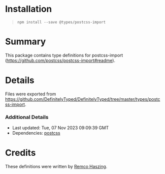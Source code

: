 # Installation
> `npm install --save @types/postcss-import`

# Summary
This package contains type definitions for postcss-import (https://github.com/postcss/postcss-import#readme).

# Details
Files were exported from https://github.com/DefinitelyTyped/DefinitelyTyped/tree/master/types/postcss-import.

### Additional Details
 * Last updated: Tue, 07 Nov 2023 09:09:39 GMT
 * Dependencies: [postcss](https://npmjs.com/package/postcss)

# Credits
These definitions were written by [Remco Haszing](https://github.com/remcohaszing).

